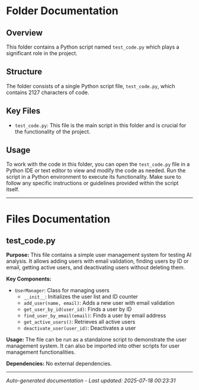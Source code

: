 # Folder Documentation

## Overview
This folder contains a Python script named `test_code.py` which plays a significant role in the project.

## Structure
The folder consists of a single Python script file, `test_code.py`, which contains 2127 characters of code.

## Key Files
- `test_code.py`: This file is the main script in this folder and is crucial for the functionality of the project.

## Usage
To work with the code in this folder, you can open the `test_code.py` file in a Python IDE or text editor to view and modify the code as needed. Run the script in a Python environment to execute its functionality. Make sure to follow any specific instructions or guidelines provided within the script itself.

---

# Files Documentation

## test_code.py

**Purpose:** This file contains a simple user management system for testing AI analysis. It allows adding users with email validation, finding users by ID or email, getting active users, and deactivating users without deleting them.

**Key Components:**
- `UserManager`: Class for managing users
  - `__init__`: Initializes the user list and ID counter
  - `add_user(name, email)`: Adds a new user with email validation
  - `get_user_by_id(user_id)`: Finds a user by ID
  - `find_user_by_email(email)`: Finds a user by email address
  - `get_active_users()`: Retrieves all active users
  - `deactivate_user(user_id)`: Deactivates a user

**Usage:** The file can be run as a standalone script to demonstrate the user management system. It can also be imported into other scripts for user management functionalities.

**Dependencies:** No external dependencies.

---
*Auto-generated documentation - Last updated: 2025-07-18 00:23:31*
